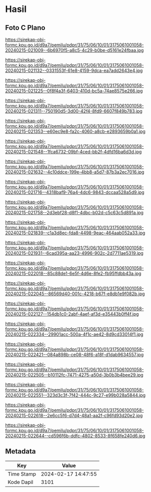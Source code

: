 # Hasil

## Foto C Plano

https://sirekap-obj-formc.kpu.go.id/d9a7/pemilu/pdpr/31/75/06/10/01/3175061001058-20240215-021009--6b6970f5-a8c5-4c29-b0be-d5161e24fbaa.jpg

https://sirekap-obj-formc.kpu.go.id/d9a7/pemilu/pdpr/31/75/06/10/01/3175061001058-20240215-021132--0331553f-61e8-4159-9dca-ea7add2643e4.jpg

https://sirekap-obj-formc.kpu.go.id/d9a7/pemilu/pdpr/31/75/06/10/01/3175061001058-20240215-021225--0f8f4a3f-6403-410d-bc5a-74ae8575e266.jpg

https://sirekap-obj-formc.kpu.go.id/d9a7/pemilu/pdpr/31/75/06/10/01/3175061001058-20240215-021311--750190d5-3d00-42f4-8fd9-6607f849b783.jpg

https://sirekap-obj-formc.kpu.go.id/d9a7/pemilu/pdpr/31/75/06/10/01/3175061001058-20240215-021353--e60ec9e8-fa2c-4060-a8cb-e2893659b0a1.jpg

https://sirekap-obj-formc.kpu.go.id/d9a7/pemilu/pdpr/31/75/06/10/01/3175061001058-20240215-021548--1fca6732-09bf-4ced-bb2f-4dfd16ba6d3d.jpg

https://sirekap-obj-formc.kpu.go.id/d9a7/pemilu/pdpr/31/75/06/10/01/3175061001058-20240215-021632--4c10ddce-199e-4bb8-a5d7-87b3a2ec7016.jpg

https://sirekap-obj-formc.kpu.go.id/d9a7/pemilu/pdpr/31/75/06/10/01/3175061001058-20240215-021716--4318baf9-76a4-4dc6-9843-dccaa528a5d9.jpg

https://sirekap-obj-formc.kpu.go.id/d9a7/pemilu/pdpr/31/75/06/10/01/3175061001058-20240215-021758--2d3ebf28-d8f1-4dbc-b02d-c5c63c5d891a.jpg

https://sirekap-obj-formc.kpu.go.id/d9a7/pemilu/pdpr/31/75/06/10/01/3175061001058-20240215-021839--c1a3d8ec-fda8-4498-9eac-464aab052a33.jpg

https://sirekap-obj-formc.kpu.go.id/d9a7/pemilu/pdpr/31/75/06/10/01/3175061001058-20240215-021931--6cad395a-aa23-4996-902c-2d7711ae5319.jpg

https://sirekap-obj-formc.kpu.go.id/d9a7/pemilu/pdpr/31/75/06/10/01/3175061001058-20240215-022018--85c88de1-6e5f-4d6e-8fe2-fb95ffdbb43a.jpg

https://sirekap-obj-formc.kpu.go.id/d9a7/pemilu/pdpr/31/75/06/10/01/3175061001058-20240215-022045--86569d40-001c-4218-b67f-e8db1e9f082b.jpg

https://sirekap-obj-formc.kpu.go.id/d9a7/pemilu/pdpr/31/75/06/10/01/3175061001058-20240215-022127--154db1c0-2abf-4aef-af3d-e35443b0ff4f.jpg

https://sirekap-obj-formc.kpu.go.id/d9a7/pemilu/pdpr/31/75/06/10/01/3175061001058-20240215-022334--29901acc-500a-4f1c-ae42-8d9cd33014f1.jpg

https://sirekap-obj-formc.kpu.go.id/d9a7/pemilu/pdpr/31/75/06/10/01/3175061001058-20240215-022421--084a898b-ce08-48f6-a18f-d1dab9634557.jpg

https://sirekap-obj-formc.kpu.go.id/d9a7/pemilu/pdpr/31/75/06/10/01/3175061001058-20240215-022505--b10112fc-7471-4275-a50d-3b0b3b4bee29.jpg

https://sirekap-obj-formc.kpu.go.id/d9a7/pemilu/pdpr/31/75/06/10/01/3175061001058-20240215-022551--323d3c3f-7f42-444c-9c27-e99b028a5844.jpg

https://sirekap-obj-formc.kpu.go.id/d9a7/pemilu/pdpr/31/75/06/10/01/3175061001058-20240215-022618--2e6cc5f6-d7d4-48a1-aa2f-c96fd93d20e2.jpg

https://sirekap-obj-formc.kpu.go.id/d9a7/pemilu/pdpr/31/75/06/10/01/3175061001058-20240215-022644--cd596f6b-ddfc-4802-8533-8f658fe240d6.jpg


## Metadata

| Key        | Value               |
| ---------- | ------------------- |
| Time Stamp | 2024-02-17 14:47:55 |
| Kode Dapil | 3101                |



